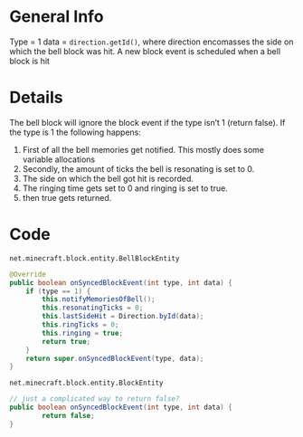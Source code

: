# General Info
Type = 1
data = `direction.getId()`, where direction encomasses the side on which the bell block was hit.
A new block event is scheduled when a bell block is hit


# Details
The bell block will ignore the block event if the type isn’t 1 (return false). If the type is 1 the following happens:
1) First of all the bell memories get notified. This mostly does some variable allocations
2) Secondly, the amount of ticks the bell is resonating is set to 0.
3) The side on which the bell got hit is recorded.
4) The ringing time gets set to 0 and ringing is set to true.
5) then true gets returned.

# Code
`net.minecraft.block.entity.BellBlockEntity`
```Java
@Override
public boolean onSyncedBlockEvent(int type, int data) {
    if (type == 1) {
        this.notifyMemoriesOfBell();
        this.resonatingTicks = 0;
        this.lastSideHit = Direction.byId(data);
        this.ringTicks = 0;
        this.ringing = true;
        return true;
    }
    return super.onSyncedBlockEvent(type, data);
}
```

`net.minecraft.block.entity.BlockEntity`
```Java
// just a complicated way to return false?
public boolean onSyncedBlockEvent(int type, int data) {
        return false;
}
```
